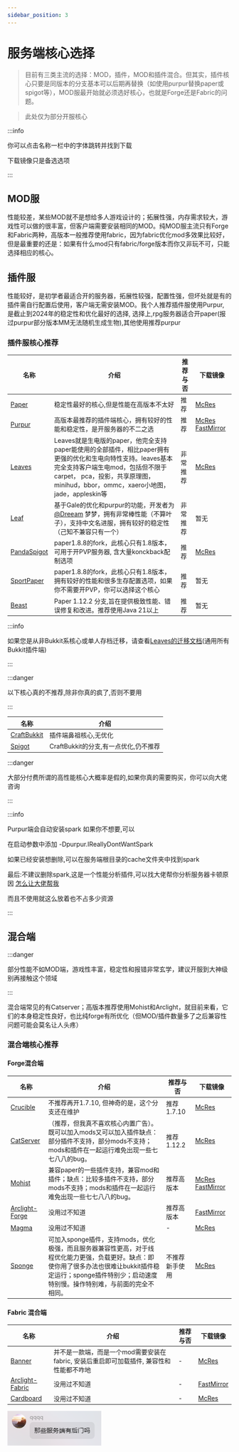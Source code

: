 ```yaml
---
sidebar_position: 3
---
```


# 服务端核心选择

> 目前有三类主流的选择：MOD，插件，MOD和插件混合。但其实，插件核心只要是同版本的分支基本可以后期再替换（如使用purpur替换paper或spigot等），MOD服最开始就必须选好核心，也就是Forge还是Fabric的问题。

> 此处仅为部分开服核心

:::info

你可以点击名称一栏中的字体跳转并找到下载

下载镜像只是备选选项

:::

## MOD服

性能较差，某些MOD就不是想给多人游戏设计的；拓展性强，内存需求较大，游戏性可以做的很丰富，但客户端需要安装相同的MOD。纯MOD服主流只有Forge和Fabric两种，高版本一般推荐使用fabric，因为fabric优化mod多效果比较好，但是最重要的还是：如果有什么mod只有fabric/forge版本而你又非玩不可，只能选择相应的核心。


## 插件服

性能较好，是初学者最适合开的服务器，拓展性较强，配置性强，但坏处就是有的插件需自行配置后使用，客户端无需安装MOD。我个人推荐插件服使用Purpur, 是截止到2024年的稳定性和优化最好的选择, 选择上,rpg服务器适合开paper(报过purpur部分版本MM无法随机生成生物),其他使用推荐purpur

### 插件服核心推荐

| 名称 | 介绍 | 推荐与否 | 下载镜像 |
| --- | ----------- | --- | --- |
| [Paper](https://papermc.io/) | 稳定性最好的核心,但是性能在高版本不太好 | 推荐 | [McRes](https://mcres.cn/downloads/paper.html) |
| [Purpur](https://purpurmc.org) | 高版本最推荐的插件端核心，拥有较好的性能和稳定性，是开服务器的不二之选 | 推荐 | [McRes](https://mcres.cn/downloads/purpur.html) [FastMirror](https://www.fastmirror.net/#/download/Purpur)
| [Leaves](https://leavesmc.org/) | Leaves就是生电版的paper，他完全支持paper能使用的全部插件，相比paper拥有更强的优化和生电向特性支持。leaves基本完全支持客户端生电mod，包括但不限于carpet， pca，投影，共享原理图，minihud，bbor，ommc，xaero小地图，jade，appleskin等| 非常推荐 | [McRes](https://mcres.cn/downloads/leaves.html) |
| [Leaf](https://github.com/Winds-Studio/Leaf) | 基于Gale的优化和purpur的功能，开发者为[@Dreeam](https://github.com/Dreeam-qwq) 梦梦，拥有非常棒性能（不算叶子），支持中文名进服，拥有较好的稳定性（己知不兼容只有一个）| 非常推荐 | 暂无 |
| [PandaSpigot](https://github.com/hpfxd/PandaSpigot) | paper1.8.8的fork，此核心只有1.8版本，可用于开PVP服务器, 含大量konckback配制选项 | 推荐 | [McRes](https://vip.123pan.cn/1821558579/Lingyi/core/pandaspigot-116-mcres.cn.jar) |
| [SportPaper](https://github.com/Electroid/SportPaper) | paper1.8.8的fork，此核心只有1.8版本，拥有较好的性能和很多生存配置选项，如果你不需要开PVP，你可以选择这个核心 | 推荐 | 暂无 |
| [Beast](https://github.com/HomoMC/Beast) | Paper 1.12.2 分支,旨在提供极致性能、错误修复和改进。推荐使用Java 21以上 | 推荐 | 暂无 |

:::info

如果您是从非Bukkit系核心或单人存档迁移，请查看[Leaves的迁移文档](https://docs.leavesmc.org/zh_Hans/leaves/guides/migration)(通用所有Bukkit插件端)

:::

:::danger

以下核心真的不推荐,除非你真的疯了,否则不要用

:::

| 名称 | 介绍 |
| --- | ----------- |
| [CraftBukkit](https://getbukkit.org/download/craftbukkit) | 插件端鼻祖核心,无优化 |
| [Spigot](https://getbukkit.org/download/spigot/) | CraftBukkit的分支,有一点优化,仍不推荐 |

:::danger

大部分付费所谓的高性能核心大概率是假的,如果你真的需要购买，你可以向大佬咨询

:::

:::info

Purpur端会自动安装spark 如果你不想要,可以

在启动参数中添加 -Dpurpur.IReallyDontWantSpark

如果已经安装想删除,可以在服务端根目录的cache文件夹中找到spark

最后:不建议删除spark,这是一个性能分析插件,可以找大佬帮你分析服务器卡顿原因 [怎么让大佬帮我](/docs/优化/怎么让大佬帮我.md)

而且不使用就这么放着也不占多少资源

:::


## 混合端

:::danger

部分性能不如MOD端，游戏性丰富，稳定性和报错非常玄学，建议开服到大神级别再接触这个领域

:::

混合端常见的有Catserver；高版本推荐使用Mohist和Arclight，就目前来看，它们的本身稳定性良好，也比纯forge有所优化（但MOD/插件数量多了之后兼容性问题可能会莫名让人头疼）

### 混合端核心推荐

#### Forge混合端

| 名称 | 介绍 | 推荐与否 | 下载镜像 |
| --- | --- | --- | --- |
| [Crucible](https://github.com/CrucibleMC/Crucible) | 不推荐再开1.7.10, 但神奇的是，这个分支还在维护 | 推荐1.7.10 | [McRes](https://www.123pan.com/s/HRhfjv-3ey8v.html)  |
| [CatServer](https://catmc.org/) | （推荐，但我真不喜欢核心内置广告）。既可以加入mods又可以加入插件缺点：部分插件不支持，部分mods不支持；mods和插件在一起运行难免出现一些七七八八的bug。 | 推荐1.12.2 | [McRes](https://mcres.cn/downloads/catserver.html) |
| [Mohist](https://mohistmc.com/software/mohist) | 兼容paper的一些插件支持，兼容mod和插件；缺点：比较多插件不支持，部分mods不支持；mods和插件在一起运行难免出现一些七七八八的bug。 | 推荐高版本 | [McRes](https://mcres.cn/downloads/mohist.html) [FastMirror](https://www.fastmirror.net/#/download/Mohist) |
| [Arclight-Forge](https://github.com/IzzelAliz/Arclight) | 没用过不知道 | 推荐高版本 | [FastMirror](https://www.fastmirror.net/#/download/Arclight) |
| [Magma](https://magmafoundation.org/) | 没用过不知道 | - | [McRes](https://mcres.cn/downloads/magma.html) |
| [Sponge](https://spongepowered.org/]Sponge) | 可加入sponge插件，支持mods，优化极强，而且服务器兼容性更高，对于线程优化能力更强，负载更好。缺点：即使你用了很多办法也很难让bukkit插件稳定运行；sponge插件特别少；启动速度特别慢。操作特别难，与前面的完全不相同。 | 不推荐新手使用 | [McRes](https://mcres.cn/downloads/spongeforge.html) |

#### Fabric 混合端

| 名称 | 介绍 | 推荐与否 | 下载镜像 |
| --- | --- | --- | --- |
| [Banner](https://new.mohistmc.com/software/banner) | 并不是一款端，而是一个mod需要安装在fabric, 安装后重启即可加载插件, 兼容性和性能都不咋地 | - | [McRes](https://mcres.cn/downloads/banner.html) |
| [Arclight-Fabric](https://github.com/IzzelAliz/Arclight) | 没用过不知道 | - | [FastMirror](https://www.fastmirror.net/#/download/Arclight) |
| [Cardboard](https://cardboardpowered.org/) | 没用过不知道 | - | [McRes](https://mcres.cn/downloads/carboard.html) |

![](_images/那些服务端有后门吗.png)
